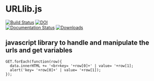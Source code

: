 # URLlib.js


[![Build Status](https://travis-ci.org/joemccann/dillinger.svg?branch=master)](https://travis-ci.org/joemccann/dillinger)
[![DOI](https://zenodo.org/badge/118142261.svg)](https://zenodo.org/badge/latestdoi/118142261)  
[![Documentation Status](https://readthedocs.org/projects/kdepy/badge/?version=latest)](http://kdepy.readthedocs.io/en/latest/?badge=latest) [![Downloads](https://pepy.tech/badge/kdepy)](https://pepy.tech/project/kdepy)

## javascript library to handle and manipulate the urls and get variables

```
GET.forEach(function(row){
  data.innerHTML += '<br>key= '+row[0]+' | value= '+row[1];
  alert('key= '+row[0]+' | value= '+row[1]);
});
```

